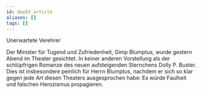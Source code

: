 ```yaml
---
id: day03_article
aliases: []
tags: []
---
```


Unerwartete Verehrer

Der Minister für Tugend und Zufriedenheit, Gimp Blumptus, wurde gestern Abend im Theater gesichtet.
In keiner anderen Vorstellung als der schlüpfrigen Romanze des neuen aufsteigenden Sternchens
Dolly P. Buster. Dies ist insbesondere peinlich für Herrn Blumptus, nachdem er sich so
klar gegen jede Art diesen Theaters ausgesprochen habe: Es würde Faulheit und falschen
Herozismus propagieren.
